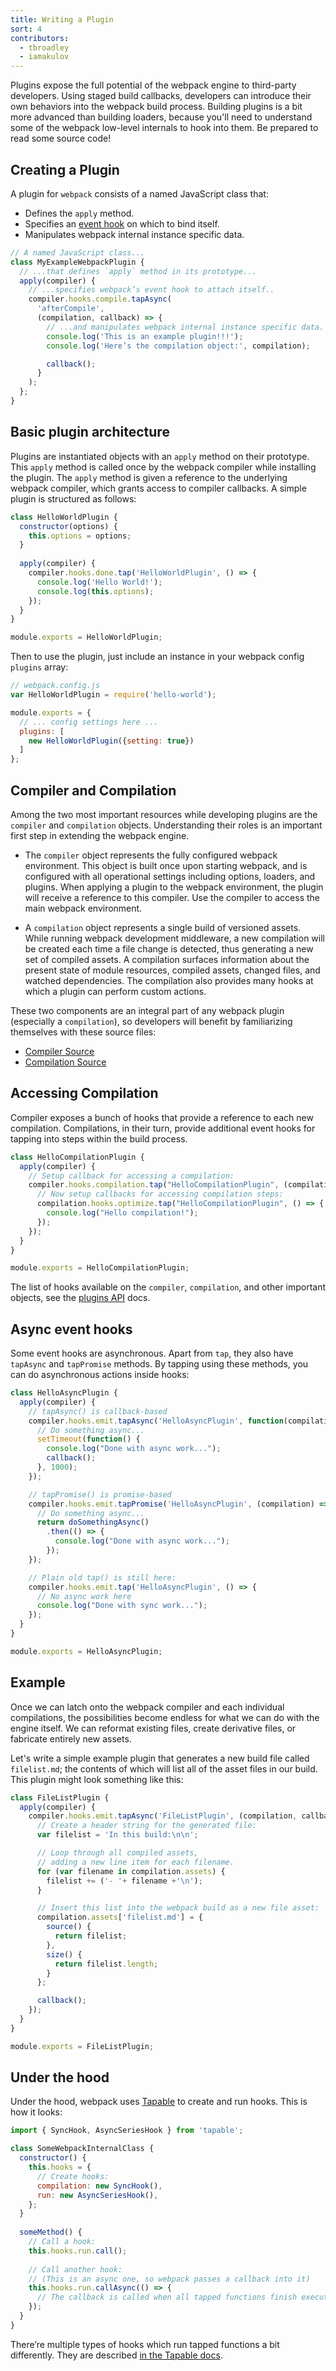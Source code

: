 ```yaml
---
title: Writing a Plugin
sort: 4
contributors:
  - tbroadley
  - iamakulov
---
```


Plugins expose the full potential of the webpack engine to third-party developers. Using staged build callbacks, developers can introduce their own behaviors into the webpack build process. Building plugins is a bit more advanced than building loaders, because you'll need to understand some of the webpack low-level internals to hook into them. Be prepared to read some source code!

## Creating a Plugin

A plugin for `webpack` consists of a named JavaScript class that:

- Defines the `apply` method.
- Specifies an [event hook](/api/compiler-hooks/) on which to bind itself.
- Manipulates webpack internal instance specific data.

```javascript
// A named JavaScript class...
class MyExampleWebpackPlugin {
  // ...that defines `apply` method in its prototype...
  apply(compiler) {
    // ...specifies webpack’s event hook to attach itself..
    compiler.hooks.compile.tapAsync(
      'afterCompile',
      (compilation, callback) => {
        // ...and manipulates webpack internal instance specific data.
        console.log('This is an example plugin!!!');
        console.log('Here’s the compilation object:', compilation);

        callback();
      }
    );
  };
}
```

## Basic plugin architecture

Plugins are instantiated objects with an `apply` method on their prototype. This `apply` method is called once by the webpack compiler while installing the plugin. The `apply` method is given a reference to the underlying webpack compiler, which grants access to compiler callbacks. A simple plugin is structured as follows:

```javascript
class HelloWorldPlugin {
  constructor(options) {
    this.options = options;
  }
  
  apply(compiler) {
    compiler.hooks.done.tap('HelloWorldPlugin', () => {
      console.log('Hello World!');
      console.log(this.options);
    });
  }
}

module.exports = HelloWorldPlugin;
```

Then to use the plugin, just include an instance in your webpack config `plugins` array:

```javascript
// webpack.config.js
var HelloWorldPlugin = require('hello-world');

module.exports = {
  // ... config settings here ...
  plugins: [
    new HelloWorldPlugin({setting: true})
  ]
};
```

## Compiler and Compilation

Among the two most important resources while developing plugins are the `compiler` and `compilation` objects. Understanding their roles is an important first step in extending the webpack engine.

- The `compiler` object represents the fully configured webpack environment. This object is built once upon starting webpack, and is configured with all operational settings including options, loaders, and plugins. When applying a plugin to the webpack environment, the plugin will receive a reference to this compiler. Use the compiler to access the main webpack environment.

- A `compilation` object represents a single build of versioned assets. While running webpack development middleware, a new compilation will be created each time a file change is detected, thus generating a new set of compiled assets. A compilation surfaces information about the present state of module resources, compiled assets, changed files, and watched dependencies. The compilation also provides many hooks at which a plugin can perform custom actions.

These two components are an integral part of any webpack plugin (especially a `compilation`), so developers will benefit by familiarizing themselves with these source files:

- [Compiler Source](https://github.com/webpack/webpack/blob/master/lib/Compiler.js)
- [Compilation Source](https://github.com/webpack/webpack/blob/master/lib/Compilation.js)

## Accessing Compilation

Compiler exposes a bunch of hooks that provide a reference to each new compilation. Compilations, in their turn, provide additional event hooks for tapping into steps within the build process.

```javascript
class HelloCompilationPlugin {
  apply(compiler) {
    // Setup callback for accessing a compilation:
    compiler.hooks.compilation.tap("HelloCompilationPlugin", (compilation) => {
      // Now setup callbacks for accessing compilation steps:
      compilation.hooks.optimize.tap("HelloCompilationPlugin", () => {
        console.log("Hello compilation!");
      });
    });
  }
}

module.exports = HelloCompilationPlugin;
```

The list of hooks available on the `compiler`, `compilation`, and other important objects, see the [plugins API](/api/plugins/) docs.

## Async event hooks

Some event hooks are asynchronous. Apart from `tap`, they also have `tapAsync` and `tapPromise` methods. By tapping using these methods, you can do asynchronous actions inside hooks:

```javascript
class HelloAsyncPlugin {
  apply(compiler) {
    // tapAsync() is callback-based
    compiler.hooks.emit.tapAsync('HelloAsyncPlugin', function(compilation, callback) {
      // Do something async...
      setTimeout(function() {
        console.log("Done with async work...");
        callback();
      }, 1000);
    });

    // tapPromise() is promise-based
    compiler.hooks.emit.tapPromise('HelloAsyncPlugin', (compilation) => {
      // Do something async...
      return doSomethingAsync()
        .then(() => {
          console.log("Done with async work...");
        });
    });

    // Plain old tap() is still here:
    compiler.hooks.emit.tap('HelloAsyncPlugin', () => {
      // No async work here
      console.log("Done with sync work...");
    });
  }
}

module.exports = HelloAsyncPlugin;
```

## Example

Once we can latch onto the webpack compiler and each individual compilations, the possibilities become endless for what we can do with the engine itself. We can reformat existing files, create derivative files, or fabricate entirely new assets.

Let's write a simple example plugin that generates a new build file called `filelist.md`; the contents of which will list all of the asset files in our build. This plugin might look something like this:

```javascript
class FileListPlugin {
  apply(compiler) {
    compiler.hooks.emit.tapAsync('FileListPlugin', (compilation, callback) => {
      // Create a header string for the generated file:
      var filelist = 'In this build:\n\n';

      // Loop through all compiled assets,
      // adding a new line item for each filename.
      for (var filename in compilation.assets) {
        filelist += ('- '+ filename +'\n');
      }

      // Insert this list into the webpack build as a new file asset:
      compilation.assets['filelist.md'] = {
        source() {
          return filelist;
        },
        size() {
          return filelist.length;
        }
      };

      callback();
    });
  }
}

module.exports = FileListPlugin;
```

## Under the hood

Under the hood, webpack uses [Tapable](https://github.com/webpack/tapable) to create and run hooks. This is how it looks:

```javascript
import { SyncHook, AsyncSeriesHook } from 'tapable';

class SomeWebpackInternalClass {
  constructor() {
    this.hooks = {
      // Create hooks:
      compilation: new SyncHook(),
      run: new AsyncSeriesHook(),
    };
  }
  
  someMethod() {
    // Call a hook:
    this.hooks.run.call();
  
    // Call another hook:
    // (This is an async one, so webpack passes a callback into it)
    this.hooks.run.callAsync(() => {
      // The callback is called when all tapped functions finish executing
    });
  }
}
```

There’re multiple types of hooks which run tapped functions a bit differently. They are described [in the Tapable docs](https://github.com/webpack/tapable#hook-types).
